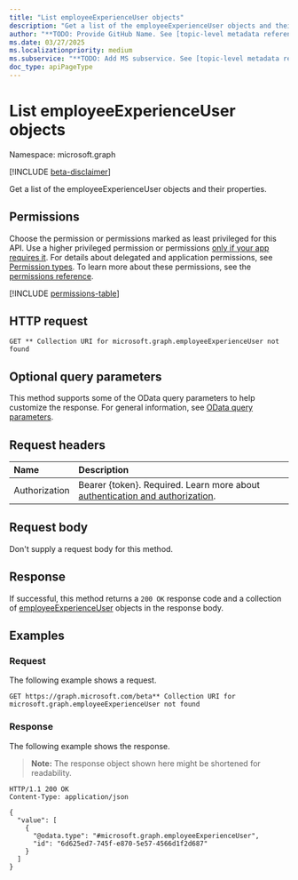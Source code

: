 ```yaml
---
title: "List employeeExperienceUser objects"
description: "Get a list of the employeeExperienceUser objects and their properties."
author: "**TODO: Provide GitHub Name. See [topic-level metadata reference](https://eng.ms/docs/products/microsoft-graph-service/microsoft-graph/document-apis/metadata)**"
ms.date: 03/27/2025
ms.localizationpriority: medium
ms.subservice: "**TODO: Add MS subservice. See [topic-level metadata reference](https://eng.ms/docs/products/microsoft-graph-service/microsoft-graph/document-apis/metadata)**"
doc_type: apiPageType
---
```


# List employeeExperienceUser objects

Namespace: microsoft.graph

[!INCLUDE [beta-disclaimer](../../includes/beta-disclaimer.md)]

Get a list of the employeeExperienceUser objects and their properties.

## Permissions

Choose the permission or permissions marked as least privileged for this API. Use a higher privileged permission or permissions [only if your app requires it](/graph/permissions-overview#best-practices-for-using-microsoft-graph-permissions). For details about delegated and application permissions, see [Permission types](/graph/permissions-overview#permission-types). To learn more about these permissions, see the [permissions reference](/graph/permissions-reference).

<!-- {
  "blockType": "permissions",
  "name": "user-list-employeeexperience-permissions"
}
-->
[!INCLUDE [permissions-table](../includes/permissions/user-list-employeeexperience-permissions.md)]

## HTTP request

<!-- {
  "blockType": "ignored"
}
-->
``` http
GET ** Collection URI for microsoft.graph.employeeExperienceUser not found
```

## Optional query parameters

This method supports some of the OData query parameters to help customize the response. For general information, see [OData query parameters](/graph/query-parameters).

## Request headers

|Name|Description|
|:---|:---|
|Authorization|Bearer {token}. Required. Learn more about [authentication and authorization](/graph/auth/auth-concepts).|

## Request body

Don't supply a request body for this method.

## Response

If successful, this method returns a `200 OK` response code and a collection of [employeeExperienceUser](../resources/employeeexperienceuser.md) objects in the response body.

## Examples

### Request

The following example shows a request.
<!-- {
  "blockType": "request",
  "name": "list_employeeexperienceuser"
}
-->
``` http
GET https://graph.microsoft.com/beta** Collection URI for microsoft.graph.employeeExperienceUser not found
```


### Response

The following example shows the response.
>**Note:** The response object shown here might be shortened for readability.
<!-- {
  "blockType": "response",
  "truncated": true,
  "@odata.type": "microsoft.graph.employeeExperienceUser"
}
-->
``` http
HTTP/1.1 200 OK
Content-Type: application/json

{
  "value": [
    {
      "@odata.type": "#microsoft.graph.employeeExperienceUser",
      "id": "6d625ed7-745f-e870-5e57-4566d1f2d687"
    }
  ]
}
```

